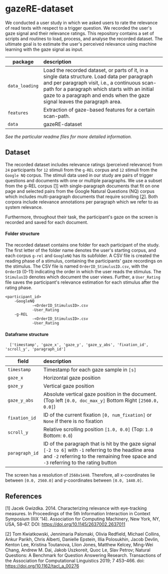 # gazeRE-dataset



We conducted a user study in which we asked users to rate the relevance of read texts with respect to a trigger question. 
We recorded the user's gaze signal and their relevance ratings. 
This repository contains a set of scripts and routines to load, process, and analyse the recorded dataset.
The ultimate goal is to estimate the user's perceived relevance using machine learning with the gaze signal as input.

| package | description |
| ------- | :---------- |
| `data_loading` | Load the recorded dataset, or parts of it, in a single data structure. Load data per paragraph and per paragraph visit, i.e., a continuous scan-path for a paragraph which starts with an initial gaze to a paragraph and ends when the gaze signal leaves the paragraph area. |
| `features` | Extraction of gaze-based features for a certain scan-path. |
| `data` | gazeRE-dataset | 

*See the particular readme files for more detailed information.*

## Dataset
The recorded dataset includes relevance ratings (perceived relevance) from `24` participants for `12` stimuli from the `g-REL` corpus and `12` stimuli from the `Google NQ` corpus. 
The stimuli data used in our study are pairs of trigger questions and documents with one or multiple paragraphs.
We use a subset from the g-REL corpus [[1]](#1) with single-paragraph documents that fit on one page and selected pairs from the Google Natural Questions (NQ) corpus which includes multi-paragraph documents that require scrolling [[2]](#2).
Both corpora include relevance annotations per paragraph which we refer to as system relevance.

Furthermore, throughout their task, the participant's gaze on the screen is recorded and saved for each document.



####  Folder structure
The recorded dataset contains one folder for each participant of the study. The first letter of the folder name denotes the user's starting corpus, and each corpus `g-rel` and `GoogleNQ` has its subfolder. 
A CSV file is created the reading phase of a stimulus, containing the participants' gaze recordings on the stimulus.
The CSV file is named  `OrderID_StimulusID.csv`, with the `OrderID` (0-11) indicating the order in which the user reads the stimulus. The `StimulusID` denotes which document the user views.
Further, a `User_Rating` file saves the participant's relevance estimation for each stimulus after the rating phase.

    <participant_id>
        -GoogleNQ
                -<OrderID_StimulusID>.csv
                -User_Rating
        -g-REL
                -<OrderID_StimulusID>.csv
                -User_Rating


#### Dataframe structure
      ['timestamp', 'gaze_x', 'gaze_y', 'gaze_y_abs', 'fixation_id', 'scroll_y', 'paragraph_id']
| field | description |
| ------- | :---------- | 
| `timestamp` | Timestamp for each gaze sample in `[s]` |
| `gaze_x` | Horizontal gaze position |
| `gaze_y` | Vertical gaze position |
| `gaze_y_abs` | Absolute vertical gaze position in the document. (Top left `[0.0, doc_max_y]` Bottom Right `[2560.0, 0.0]`) |
| `fixation_id` | ID of the current fixation `[0, num_fixation]`  or `None` if there is no fixation|
| `scroll_y` | Relative scrolling position `[1.0, 0.0]` (Top: `1.0` Bottom: `0.0`) |
| `paragraph_id` | ID of the paragraph that is hit by the gaze signal `[-2 to 6]` with `-1` referring to the headline area and `-2` referring to the remaining free space and `-3` referring to the rating button|

The screen has a resolution of `2560x1440`. Therefore, all x-coordinates lie between `[0.0, 2560.0]` and y-coordinates between `[0.0, 1440.0]`. 

    
## References
<a id="1">[1]</a> 
Jacek Gwizdka. 2014. Characterizing relevance with eye-tracking measures. In Proceedings of the 5th Information Interaction in Context Symposium (IIiX '14). Association for Computing Machinery, New York, NY, USA, 58–67. DOI: https://doi.org/10.1145/2637002.2637011

<a id="2">[2]</a> 
Tom Kwiatkowski, Jennimaria Palomaki, Olivia Redfield, Michael Collins, Ankur Parikh, Chris Alberti, Danielle Epstein, Illia Polosukhin, Jacob Devlin, Kenton Lee, Kristina Toutanova, Llion Jones, Matthew Kelcey, Ming-Wei Chang, Andrew M. Dai, Jakob Uszkoreit, Quoc Le, Slav Petrov; Natural Questions: A Benchmark for Question Answering Research. Transactions of the Association for Computational Linguistics 2019; 7 453–466. doi: https://doi.org/10.1162/tacl_a_00276
